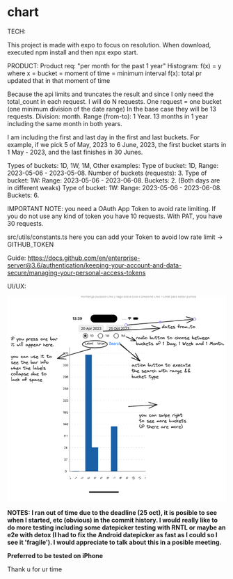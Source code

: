 # chart

TECH:

This project is made with expo to focus on resolution.
When download, executed npm install and then npx expo start.

PRODUCT:
Product req: "per month for the past 1 year"
Histogram:
f(x) = y
where x = bucket = moment of time = minimum interval
f(x): total pr updated that in that moment of time

Because the api limits and truncates the result and since I only need the total_count in each request.
I will do N requests. One request = one bucket (one minimum division of the date range)
In the base case they will be 13 requests. Division: month. Range (from-to): 1 Year. 13 months in 1 year including the same month in both years.

I am including the first and last day in the first and last buckets. For example, if we pick 5 of May, 2023 to 6 June, 2023, the first bucket
starts in 1 May - 2023, and the last finishes in 30 Junes.

Types of buckets: 1D, 1W, 1M,
Other examples:
Type of bucket: 1D, Range: 2023-05-06 - 2023-05-08. Number of buckets (requests): 3.
Type of bucket: 1W: Range: 2023-05-06 - 2023-06-08. Buckets: 2. (Both days are in different weaks)
Type of bucket: 1W: Range: 2023-05-06 - 2023-06-08. Buckets: 6.

IMPORTANT NOTE: you need a OAuth App Token to avoid rate limiting. If you do not use any kind of token you have 10 requests. With PAT, you have 30 requests.

src/utils/constants.ts here you can add your Token to avoid low rate limit -> GITHUB_TOKEN

Guide: https://docs.github.com/en/enterprise-server@3.6/authentication/keeping-your-account-and-data-secure/managing-your-personal-access-tokens

UI/UX:

![](docs/parts.png)

**NOTES: I ran out of time due to the deadline (25 oct), it is posible to see when I started, etc (obvious) in the commit history. I would really like to do more testing including some datepicker testing with RNTL or maybe an e2e with detox (I had to fix the Android datepicker as fast as I could so I see it 'fragile'). I would appreciate to talk about this in a posible meeting.**

**Preferred to be tested on iPhone**

Thank u for ur time
